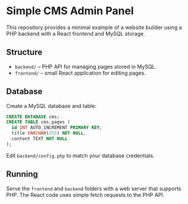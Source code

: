 # Simple CMS Admin Panel

This repository provides a minimal example of a website builder using a PHP backend with a React frontend and MySQL storage.

## Structure

- `backend/` – PHP API for managing pages stored in MySQL.
- `frontend/` – small React application for editing pages.

## Database

Create a MySQL database and table:

```sql
CREATE DATABASE cms;
CREATE TABLE cms.pages (
  id INT AUTO_INCREMENT PRIMARY KEY,
  title VARCHAR(255) NOT NULL,
  content TEXT NOT NULL
);
```

Edit `backend/config.php` to match your database credentials.

## Running

Serve the `frontend` and `backend` folders with a web server that supports PHP. The React code uses simple fetch requests to the PHP API.
